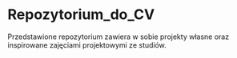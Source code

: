 # Repozytorium_do_CV
Przedstawione repozytorium zawiera w sobie projekty własne oraz inspirowane zajęciami projektowymi ze studiów.
